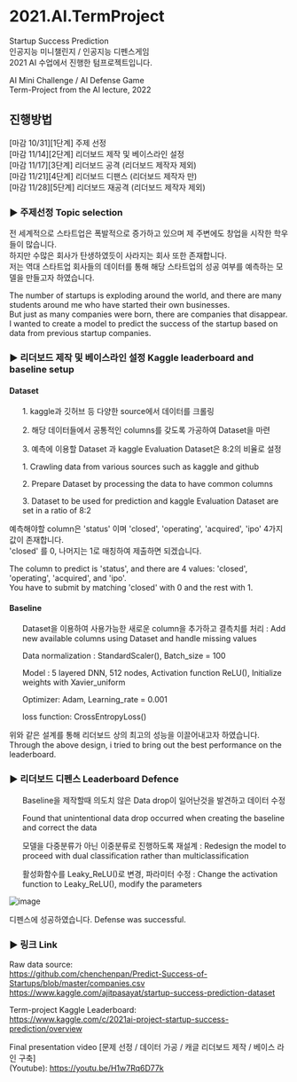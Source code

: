 # 2021.AI.TermProject
Startup Success Prediction  
인공지능 미니챌린지 / 인공지능 디펜스게임  
2021 AI 수업에서 진행한 텀프로젝트입니다.  

AI Mini Challenge / AI Defense Game  
Term-Project from the AI lecture, 2022  

## 진행방법
[마감 10/31][1단계] 주제 선정  
[마감 11/14][2단계] 리더보드 제작 및 베이스라인 설정  
[마감 11/17][3단계] 리더보드 공격 (리더보드 제작자 제외)  
[마감 11/21][4단계] 리더보드 디팬스 (리더보드 제작자 만)  
[마감 11/28][5단계] 리더보드 재공격 (리더보드 제작자 제외) 

### ▶ 주제선정 Topic selection  
전 세계적으로 스타트업은 폭발적으로 증가하고 있으며 제 주변에도 창업을 시작한 학우들이 많습니다.  
하지만 수많은 회사가 탄생하였듯이 사라지는 회사 또한 존재합니다.  
저는 역대 스타트업 회사들의 데이터를 통해 해당 스타트업의 성공 여부를 예측하는 모델을 만들고자 하였습니다.

The number of startups is exploding around the world, and there are many students around me who have started their own businesses.  
But just as many companies were born, there are companies that disappear.  
I wanted to create a model to predict the success of the startup based on data from previous startup companies.  

### ▶ 리더보드 제작 및 베이스라인 설정 Kaggle leaderboard and baseline setup   
#### Dataset
<ul> 1. kaggle과 깃허브 등 다양한 source에서 데이터를 크롤링 </ul>
<ul> 2. 해당 데이터들에서 공통적인 columns를 갖도록 가공하여 Dataset을 마련 </ul>
<ul> 3. 예측에 이용할 Dataset 과 kaggle Evaluation Dataset은 8:2의 비율로 설정 </ul>

<ul> 1. Crawling data from various sources such as kaggle and github </ul>
<ul> 2. Prepare Dataset by processing the data to have common columns </ul>
<ul> 3. Dataset to be used for prediction and kaggle Evaluation Dataset are set in a ratio of 8:2 </ul>

예측해야할 column은 'status' 이며 'closed', 'operating', 'acquired', 'ipo' 4가지 값이 존재합니다.  
'closed' 를 0, 나머지는 1로 매칭하여 제출하면 되겠습니다.

The column to predict is 'status', and there are 4 values: 'closed', 'operating', 'acquired', and 'ipo'.  
You have to submit by matching 'closed' with 0 and the rest with 1.

#### Baseline
<ul> Dataset을 이용하여 사용가능한 새로운 column을 추가하고 결측치를 처리 : Add new available columns using Dataset and handle missing values </ul>
<ul> Data normalization : StandardScaler(), Batch_size = 100 </ul>
<ul> Model : 5 layered DNN, 512 nodes, Activation function ReLU(), Initialize weights with Xavier_uniform </ul>
<ul> Optimizer: Adam, Learning_rate = 0.001 </ul>
<ul> loss function: CrossEntropyLoss() </ul>

위와 같은 설계를 통해 리더보드 상의 최고의 성능을 이끌어내고자 하였습니다.
Through the above design, i tried to bring out the best performance on the leaderboard.  

### ▶ 리더보드 디펜스 Leaderboard Defence  
<ul> Baseline을 제작할때 의도치 않은 Data drop이 일어난것을 발견하고 데이터 수정 </ul>
<ul> Found that unintentional data drop occurred when creating the baseline and correct the data </ul>
<ul> 모델을 다중분류가 아닌 이중분류로 진행하도록 재설계 : Redesign the model to proceed with dual classification rather than multiclassification </ul>
<ul> 활성화함수를 Leaky_ReLU()로 변경, 파라미터 수정 : Change the activation function to Leaky_ReLU(), modify the parameters </ul>

![image](https://user-images.githubusercontent.com/62230550/147653832-16effd3f-5578-4fdc-9cbf-f906601eb791.png)

디펜스에 성공하였습니다.
Defense was successful.

### ▶ 링크 Link  
Raw data source:  
https://github.com/chenchenpan/Predict-Success-of-Startups/blob/master/companies.csv  
https://www.kaggle.com/ajitpasayat/startup-success-prediction-dataset

Term-project Kaggle Leaderboard:  
https://www.kaggle.com/c/2021ai-project-startup-success-prediction/overview

Final presentation video [문제 선정 / 데이터 가공 / 캐글 리더보드 제작 / 베이스 라인 구축]  
(Youtube): https://youtu.be/H1w7Rq6D77k
